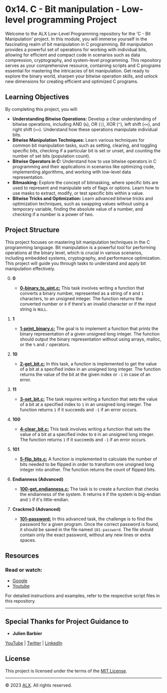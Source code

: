 # 0x14. C - Bit manipulation - Low-level programming Project

Welcome to the ALX Low-Level Programming repository for the 'C - Bit Manipulation' project. In this module, you will immerse yourself in the fascinating realm of bit manipulation in C programming. Bit manipulation provides a powerful set of operations for working with individual bits, allowing for efficient and compact code in scenarios such as data compression, cryptography, and system-level programming. This repository serves as your comprehensive resource, containing scripts and C programs essential for mastering the intricacies of bit manipulation. Get ready to explore the binary world, sharpen your bitwise operation skills, and unlock new dimensions for creating efficient and optimized C programs.

## Learning Objectives

By completing this project, you will:

- **Understanding Bitwise Operations:** Develop a clear understanding of bitwise operations, including AND (`&`), OR (`|`), XOR (`^`), left shift (`<<`), and right shift (`>>`). Understand how these operations manipulate individual bits.
- **Bitwise Manipulation Techniques:** Learn various techniques for common bit manipulation tasks, such as setting, clearing, and toggling specific bits, checking if a particular bit is set or unset, and counting the number of set bits (population count).
- **Bitwise Operators in C:** Understand how to use bitwise operators in C programming and their applications in scenarios like optimizing code, implementing algorithms, and working with low-level data representation.
- **Bitmasking:** Explore the concept of bitmasking, where specific bits are used to represent and manipulate sets of flags or options. Learn how to use masks to extract, modify, or test specific bits within a value.
- **Bitwise Tricks and Optimization:** Learn advanced bitwise tricks and optimization techniques, such as swapping values without using a temporary variable, finding the absolute value of a number, and checking if a number is a power of two.

## Project Structure

This project focuses on mastering bit manipulation techniques in the C programming language. Bit manipulation is a powerful tool for performing operations at the binary level, which is crucial in various scenarios, including embedded systems, cryptography, and performance optimization. This project will guide you through tasks to understand and apply bit manipulation effectively.

0. **0**
    - **[0-binary_to_uint.c:](0-binary_to_uint.c)**  This task involves writing a function that converts a binary number, represented as a string of `0` and `1` characters, to an unsigned integer. The function returns the converted number or `0` if there's an invalid character or if the input string is `NULL`.

1. **1**
    - **[1-print_binary.c:](1-print_binary.c)** The goal is to implement a function that prints the binary representation of a given unsigned long integer. The function should output the binary representation without using arrays, malloc, or the `%` and `/` operators.

2. **10**
    - **[2-get_bit.c:](2-get_bit.c)** In this task, a function is implemented to get the value of a bit at a specified index in an unsigned long integer. The function returns the value of the bit at the given index or `-1` in case of an error.

3. **11**
    - **[3-set_bit.c:](3-set_bit.c)** The task requires writing a function that sets the value of a bit at a specified index to `1` in an unsigned long integer. The function returns `1` if it succeeds and `-1` if an error occurs.

4. **100**
    - **[4-clear_bit.c:](4-clear_bit.c)** This task involves writing a function that sets the value of a bit at a specified index to `0` in an unsigned long integer. The function returns `1` if it succeeds and `-1` if an error occurs.

5. **101**
    - **[5-flip_bits.c:](5-flip_bits.c)** A function is implemented to calculate the number of bits needed to be flipped in order to transform one unsigned long integer into another. The function returns the count of flipped bits.

6. **Endianness (Advanced)**
    - **[100-get_endianness.c:](100-get_endianness.c)** The task is to create a function that checks the endianness of the system. It returns `0` if the system is big-endian and `1` if it's little-endian.

7. **Crackme3 (Advanced)**
    - **[101-password:](101-password)** In this advanced task, the challenge is to find the password for a given program. Once the correct password is found, it should be saved in the file named `101-password`. The file should contain only the exact password, without any new lines or extra spaces.

## Resources

### Read or watch:

- [Google](https://www.google.com/search?q=bit+manipulation+C&sca_esv=584912597&sxsrf=AM9HkKkLcBBmRqGXN2ZvZHfauhYuCmY6Rw%3A1700772047957&source=hp&ei=z7hfZZvnN9_kxc8P2KecsAM&iflsig=AO6bgOgAAAAAZV_G38KW0QgyhX8X_Lr94rmmGpY49u0o&ved=0ahUKEwjbiorO_dqCAxVfcvEDHdgTBzYQ4dUDCAo&uact=5&oq=bit+manipulation+C&gs_lp=Egdnd3Mtd2l6IhJiaXQgbWFuaXB1bGF0aW9uIENIAFAAWABwAHgAkAEAmAEAoAEAqgEAuAEDyAEA&sclient=gws-wiz)
- [Youtube](https://www.youtube.com/results?search_query=bitwise+operators+in+c)

For detailed instructions and examples, refer to the respective script files in this repository.

---

## Special Thanks for Project Guidance to 

- **Julien Barbier**

[YouTube](https://www.youtube.com/@0xJulien) | [Twitter](https://twitter.com/julienbarbier42) | [LinkedIn](https://www.linkedin.com/in/julienbarbier/)

## License

This project is licensed under the terms of the [MIT License](https://www.alxafrica.com/terms-conditions-portal/).

---

© 2023 [ALX](https://www.alxafrica.com/). All rights reserved.
